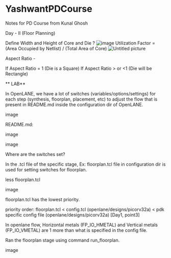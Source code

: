 # YashwantPDCourse
Notes for PD Course from Kunal Ghosh


Day - II (Floor Planning)

Define Width and Height of Core and Die ?
![image](https://github.com/user-attachments/assets/b1a16439-dbc7-4d1f-9886-57ba6dabffeb)
Utilization Factor = (Area Occupied by Netlist) / (Total Area of Core)
![Untitled picture](https://github.com/user-attachments/assets/e9b7bb37-cd23-4406-93cb-8553bbbbd5d8)


Aspect Ratio -



If Aspect Ratio = 1 (Die is a Square)
If Aspect Ratio > or <1 (Die will be Rectangle)




** LAB**

In OpenLANE, we have a lot of switches (variables/options/settings) for each step (synthesis, floorplan, placement, etc) to adjust the flow that is present in README.md inside the configuration dir of OpenLANE.

image

README.md:

image

image

Where are the switches set?

In the .tcl file of the specific stage, Ex: floorplan.tcl file in configuration dir is used for setting switches for floorplan.

less floorplan.tcl

image

floorplan.tcl has the lowest priority.

priority order: floorplan.tcl < config.tcl (openlane/designs/picorv32a) < pdk specific config file (openlane/designs/picorv32a) [Day1, point3]

In openlane flow, Horizontal metals (FP_IO_HMETAL) and Vertical metals (FP_IO_VMETAL) are 1 more than what is specified in the config file.

Ran the floorplan stage using command run_floorplan.

image
